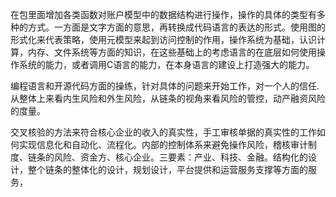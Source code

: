 在包里面增加各类函数对账户模型中的数据结构进行操作，操作的具体的类型有多种的方式。一方面是文字方面的意思，再转换成代码语言的表达的形式。使用图的形式化来代表策略，使用元模型来起到访问控制的作用，操作系统为基础，认识计算，内存、文件系统等方面的知识，在这些基础上的考虑语言的在底层如何使用操作系统的能力，或者调用C语言的能力，在本身语言的建设上打造强大的能力。

编程语言和开源代码方面的操练，针对具体的问题来开始工作，对一个人的信任.从整体上来看内生风险和外生风险，从链条的视角来看风险的管控，动产融资风险的度量。

交叉核验的方法来符合核心企业的收入的真实性，手工审核单据的真实性的工作如何实现信息化和自动化、流程化。内部的控制体系来避免操作风险，稽核审计制度、链条的风险、资金方、核心企业。三要素：产业、科技、金融。结构化的设计，整个链条的整体化的设计，规划设计，平台提供和运营服务支撑等方面的服务，
